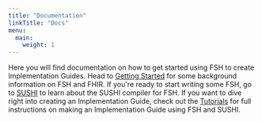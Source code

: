 ```yaml
---
title: "Documentation"
linkTitle: "Docs"
menu:
  main:
    weight: 1
---
```


Here you will find documentation on how to get started using FSH to create Implementation Guides. Head to [Getting Started](/docs/getting-started) for
some background information on FSH and FHIR. If you're ready to start writing some FSH, go to [SUSHI](/docs/sushi) to learn about the SUSHI compiler for FSH.
If you want to dive right into creating an Implementation Guide, check out the [Tutorials](/docs/tutorials) for full instructions on making an Implementation
Guide using FSH and SUSHI.